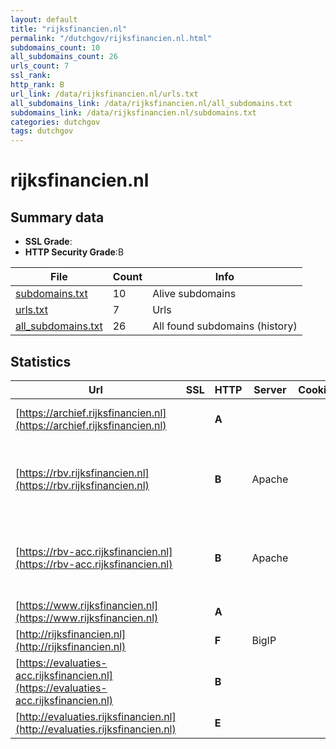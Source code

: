 ```yaml
---
layout: default
title: "rijksfinancien.nl"
permalink: "/dutchgov/rijksfinancien.nl.html"
subdomains_count: 10
all_subdomains_count: 26
urls_count: 7
ssl_rank: 
http_rank: B
url_link: /data/rijksfinancien.nl/urls.txt
all_subdomains_link: /data/rijksfinancien.nl/all_subdomains.txt
subdomains_link: /data/rijksfinancien.nl/subdomains.txt
categories: dutchgov
tags: dutchgov
---
```



# rijksfinancien.nl
## Summary data


 - **SSL Grade**:
 - **HTTP Security Grade**:B


| File       | Count | Info |
|------------|-------|------|
|[subdomains.txt](/DutchGovScope/data/rijksfinancien.nl/subdomains.txt)|10|Alive subdomains|
|[urls.txt](/DutchGovScope/data/rijksfinancien.nl/urls.txt)|7|Urls|
|[all_subdomains.txt](/DutchGovScope/data/rijksfinancien.nl/all_subdomains.txt)|26|All found subdomains (history)|


## Statistics


| Url | SSL | HTTP | Server | Cookie | HSTS | CORS | CTO | CSP | XFO | XXP | RP |FP| Tech |Title |
|--------|-------|-------|------|------|------|------|------|------|------|------|------|------|------|------|
|[https://archief.rijksfinancien.nl](https://archief.rijksfinancien.nl)| | **A**|| |:white_check_mark: | | | :white_check_mark:| :white_check_mark: | :white_check_mark: | :white_check_mark: | |Bootstrap Drupal HSTS PHP|Welkom | Rijksfi...|
|[https://rbv.rijksfinancien.nl](https://rbv.rijksfinancien.nl)| | **B**|Apache| |:white_check_mark: | | | | :white_check_mark: | | :white_check_mark: | |Apache HTTP Server Drupal:10 HSTS PHP:8.1.26|Home | Rijksbegr...|
|[https://rbv-acc.rijksfinancien.nl](https://rbv-acc.rijksfinancien.nl)| | **B**|Apache| |:white_check_mark: | | | | :white_check_mark: | | :white_check_mark: | |Apache HTTP Server Drupal:10 HSTS PHP:8.1.27|Home | Rijksbegr...|
|[https://www.rijksfinancien.nl](https://www.rijksfinancien.nl)| | **A**|| |:white_check_mark: | :warning:| | :white_check_mark:| :white_check_mark: | :white_check_mark: | :white_check_mark: | |Drupal HSTS PHP|Laatste updates...|
|[http://rijksfinancien.nl](http://rijksfinancien.nl)| | **F**|BigIP| | | | | | | | :white_check_mark: | |F5 BigIP||
|[https://evaluaties-acc.rijksfinancien.nl](https://evaluaties-acc.rijksfinancien.nl)| | **B**|| |:white_check_mark: | | | | | | :white_check_mark: | |HSTS|403 Forbidden|
|[http://evaluaties.rijksfinancien.nl](http://evaluaties.rijksfinancien.nl)| | **E**|| | | | | | | | :white_check_mark: | |||

